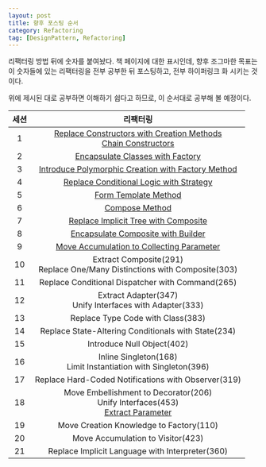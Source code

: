 ```yaml
---
layout: post
title: 향후 포스팅 순서
category: Refactoring
tag: [DesignPattern, Refactoring] 
---
```


리팩터링 방법 뒤에 숫자를 붙여놨다. 책 페이지에 대한 표시인데, 향후 조그마한 목표는 이 숫자들에 있는 리팩터링을 전부 공부한 뒤 포스팅하고, 전부 하이퍼링크 화 시키는 것이다.

위에 제시된 대로 공부하면 이해하기 쉽다고 하므로, 이 순서대로 공부해 볼 예정이다.  

|세션|리팩터링|
|:---:|:---:|
|1|[Replace Constructors with Creation Methods](https://jo631.github.io/refactoring/2021/04/13/Replace-Constructors-With-Creation-Methods/)<br>[Chain Constructors](https://jo631.github.io/refactoring/2021/04/13/Chain-Constructors/)|
|2|[Encapsulate Classes with Factory](https://jo631.github.io/refactoring/2021/04/13/Encapsulate-Classes-with-Factory/)|
|3|[Introduce Polymorphic Creation with Factory Method](https://jo631.github.io/refactoring/2021/04/13/Introduce-Polymorphic-Creation-with-Factory-Method/)|
|4|[Replace Conditional Logic with Strategy](https://jo631.github.io/refactoring/2021/04/15/Replace-Conditional-Logic-with-Strategy/)|
|5|[Form Template Method](https://jo631.github.io/refactoring/2021/04/16/Form-Template-Method/)|
|6|[Compose Method](https://jo631.github.io/refactoring/2021/04/14/Compose-Method/)|
|7|[Replace Implicit Tree with Composite](https://jo631.github.io/refactoring/2021/04/19/Replace-Implicit-Tree-with-Composite/)|
|8|[Encapsulate Composite with Builder](https://jo631.github.io/refactoring/2021/04/20/Encapsulate-Composite-with-Builder/)|
|9| [Move Accumulation to Collecting Parameter](https://jo631.github.io/refactoring/2021/04/27/Move-Accumulation-to-Collecting-Parameter/)|
|10|Extract Composite(291)<br>Replace One/Many Distinctions with Composite(303)|
|11|Replace Conditional Dispatcher with Command(265)|
|12|Extract Adapter(347)<br>Unify Interfaces with Adapter(333)|
|13|Replace Type Code with Class(383)|
|14|Replace State-Altering Conditionals with State(234)|
|15|Introduce Null Object(402)|
|16|Inline Singleton(168)<br>Limit Instantiation with Singleton(396)|
|17|Replace Hard-Coded Notifications with Observer(319)|
|18|Move Embellishment to Decorator(206)<br>Unify Interfaces(453)<br>[Extract Parameter](https://jo631.github.io/refactoring/2021/04/16/Extract-Parameter/)|
|19|Move Creation Knowledge to Factory(110)|
|20|Move Accumulation to Visitor(423)|
|21|Replace Implicit Language with Interpreter(360)|